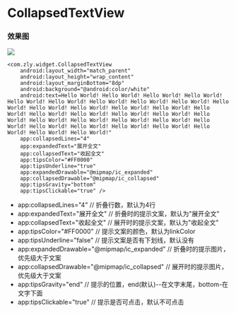# CollapsedTextView

### 效果图

![](https://ww3.sinaimg.cn/large/006tNbRwgy1fdmk51rek3g30900g0ndq.gif)

```
<com.zly.widget.CollapsedTextView
    android:layout_width="match_parent"
    android:layout_height="wrap_content"
    android:layout_marginBottom="8dp"
    android:background="@android:color/white"
    android:text=Hello World! Hello World! Hello World! Hello World! Hello World! Hello World! Hello World! Hello World! Hello World! Hello World! Hello World! Hello World! Hello World! Hello World! Hello World! Hello World! Hello World! Hello World! Hello World! Hello World! Hello World! Hello World! Hello World! Hello World! Hello World! Hello World! Hello World! Hello World! Hello World! Hello World! Hello World! Hello World!"
    app:collapsedLines="4"
    app:expandedText="展开全文"
    app:collapsedText="收起全文"
    app:tipsColor="#FF0000"
    app:tipsUnderline="true"
    app:expandedDrawable="@mipmap/ic_expanded"
    app:collapsedDrawable="@mipmap/ic_collapsed"
    app:tipsGravity="bottom"
    app:tipsClickable="true" />

```

* app:collapsedLines="4" // 折叠行数，默认为4行
* app:expandedText="展开全文" // 折叠时的提示文案，默认为"展开全文"
* app:collapsedText="收起全文" // 展开时的提示文案，默认为"收起全文"
* app:tipsColor="#FF0000" // 提示文案的颜色，默认为linkColor
* app:tipsUnderline="false" // 提示文案是否有下划线，默认没有
* app:expandedDrawable="@mipmap/ic_expanded" // 折叠时的提示图片，优先级大于文案
* app:collapsedDrawable="@mipmap/ic_collapsed" // 展开时的提示图片，优先级大于文案
* app:tipsGravity="end" // 提示的位置，end(默认)--在文字末尾，bottom-在文字下面
* app:tipsClickable="true" // 提示是否可点击，默认不可点击